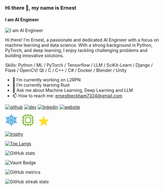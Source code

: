 ### Hi there 👋, my name is Ernest
#### I am AI Engineer
![I am AI Engineer](https://ideogram.ai/api/images/direct/0EgqIUGATQ6qB_YXZJQ--Q.png)

Hi there! I'm Ernest, a passionate and dedicated AI Engineer with a focus on machine learning and data science. With a strong background in Python, PyTorch, and deep learning, I enjoy tackling challenging problems and building innovative solutions.

Skills: Python / ML / PyTorch / Tensorflow / LLM / SciKit-Learn / Django / Flask / OpenCV/ Qt / C / C++ / C# / Docker / Blender / Unity 

- 🔭 I’m currently working on L2RPN 
- 🌱 I’m currently learning Rust 
- 💬 Ask me about Machine Learning, Deep Learning and LLM 
- 📫 How to reach me: ernestbeckham7324@gmail.com 


[<img src='https://cdn.jsdelivr.net/npm/simple-icons@3.0.1/icons/github.svg' alt='github' height='40'>](https://github.com/MorningStarTM)  [<img src='https://cdn.jsdelivr.net/npm/simple-icons@3.0.1/icons/dev-dot-to.svg' alt='dev' height='40'>](https://dev.to/ernest)  [<img src='https://cdn.jsdelivr.net/npm/simple-icons@3.0.1/icons/linkedin.svg' alt='linkedin' height='40'>](https://www.linkedin.com/in/ernestbeckham/)  [<img src='https://cdn.jsdelivr.net/npm/simple-icons@3.0.1/icons/icloud.svg' alt='website' height='40'>](https://morningstartm.github.io/ErnestBekham-portfolio/)  

<a href='https://archiveprogram.github.com/'><img src='https://raw.githubusercontent.com/acervenky/animated-github-badges/master/assets/acbadge.gif' width='40' height='40'></a> <a href='https://docs.github.com/en/developers'><img src='https://raw.githubusercontent.com/acervenky/animated-github-badges/master/assets/devbadge.gif' width='40' height='40'></a> <a href='https://stars.github.com/'><img src='https://raw.githubusercontent.com/acervenky/animated-github-badges/master/assets/starbadge.gif' width='35' height='35'></a> 

[![trophy](https://github-profile-trophy.vercel.app/?username=MorningStarTM)](https://github.com/ryo-ma/github-profile-trophy)

[![Top Langs](https://github-readme-stats.vercel.app/api/top-langs/?username=MorningStarTM)](https://github.com/anuraghazra/github-readme-stats)

![GitHub stats](https://github-readme-stats.vercel.app/api?username=MorningStarTM&show_icons=true&count_private=true)  

![Vaunt Badge](https://api.vaunt.dev/v1/github/entities/MorningStarTM/contributions?format=svg&private=true)  

![GitHub metrics](https://metrics.lecoq.io/MorningStarTM)  

![GitHub streak stats](https://streak-stats.demolab.com/?user=MorningStarTM)  

